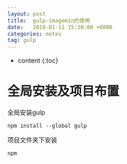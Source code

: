 ```yaml
---
layout: post
title:  gulp-imagemin的使用
date:   2018-01-11 15:30:00 +0800
categories: notes
tag: gulp
---
```


* content
{:toc}


# 全局安装及项目布置
全局安装gulp
```
npm install --global gulp
```

项目文件夹下安装
```
npm 
```


